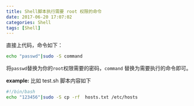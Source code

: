 ```yaml
---
title: Shell脚本执行需要 root 权限的命令
date: 2017-06-20 17:07:02
categories: Shell
tags: [Shell]
---
```


直接上代码，命令如下：
```bash
echo "passwd"|sudo -S command
```
将`passwd`替换为你的`root`权限需要的密码，`command` 替换为需要执行的命令即可。

**example:**
比如 test.sh 脚本内容如下
```bash
#!/bin/bash
echo "123456"|sudo -S cp -rf  hosts.txt /etc/hosts
```
